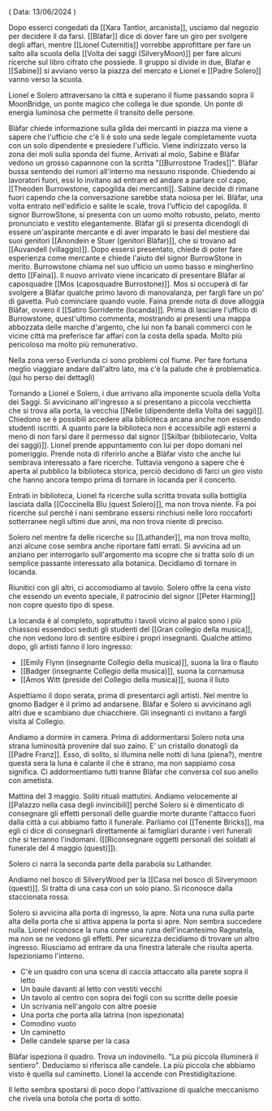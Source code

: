 ( Data: 13/06/2024 )

Dopo esserci congedati da [[Xara Tantlor, arcanista]], usciamo dal negozio per decidere il da farsi.
[[Blàfar]] dice di dover fare un giro per svolgere degli affari, mentre [[Lionel Cuternitis]] vorrebbe approfittare per fare un salto alla scuola della [[Volta dei saggi (SilveryMoon)]] per fare alcuni ricerche sul libro cifrato che possiede. Il gruppo si divide in due, Blafar e [[Sabine]] si avviano verso la piazza del mercato e Lionel e [[Padre Solero]] vanno verso la scuola.

Lionel e Solero attraversano la città e superano il fiume passando sopra il MoonBridge, un ponte magico che collega le due sponde. Un ponte di energia luminosa che permette il transito delle persone.

Blàfar chiede informazione sulla gilda dei mercanti in piazza ma viene a sapere che l'ufficio che c'è li è solo una sede legale completamente vuota con un solo dipendente e presiedere l'ufficio. Viene indirizzato verso la zona dei moli sulla sponda del fiume.
Arrivati al molo, Sabine e Blàfar vedono un grosso capannone con la scritta "[[Burrostone Trades]]". Blàfar bussa sentendo dei rumori all'interno ma nessuno risponde. Chiedendo ai lavoratori fuori, essi lo invitano ad entrare ed andare a parlare col capo, [[Theoden Burrowstone, capogilda dei mercanti]].
Sabine decide di rimane fuori capendo che la conversazione sarebbe stata noiosa per lei.
Blàfar, una volta entrato nell'edificio e salite le scale, trova l'ufficio del capogilda.
Il signor BurrowStone, si presenta con un uomo molto robusto, pelato, mento pronunciato e vestito elegantemente.
Blàfar gli si presenta dicendogli di essere un'aspirante mercante e di aver imparato le basi del mestiere dai suoi genitori [[Anondein e Stuer (genitori Blàfar)]], che si trovano ad [[Auvandell (villaggio)]]. Dopo essersi presentato, chiede di poter fare esperienza come mercante e chiede l'aiuto del signor BurrowStone in merito.
Burrowstone chiama nel suo ufficio un uomo basso e mingherlino detto [[Faina]]. Il nuovo arrivato viene incaricato di presentare Blàfar al caposquadre [[Mos (caposquadre Burrostone)]].
Mos si occuperà di far svolgere a Blàfar qualche primo lavoro di manovalanza, per fargli fare un po' di gavetta. Può cominciare quando vuole. Faina prende nota di dove alloggia Blàfar, ovvero il [[Satiro Sorridente (locanda)]].
Prima di lasciare l'ufficio di Burrowstone, quest'ultimo commenta, mostrando ai presenti una mappa abbozzata delle marche d'argento, che lui non fa banali commerci con le vicine città ma preferisce far affari con la costa della spada. Molto più pericoloso ma molto più remunerativo.


Nella zona verso Everlunda ci sono problemi col fiume. Per fare fortuna meglio viaggiare andare dall'altro lato, ma c'è la palude che è problematica.
(qui ho perso dei dettagli)

Tornando a Lionel e Solero, i due arrivano alla imponente scuola della Volta dei Saggi. Si avvicinano all'ingresso a si presentano a piccola vecchietta che si trova alla porta, la vecchia [[Nelie (dipendente della Volta dei saggi)]].
Chiedono se è possibili accedere alla biblioteca arcana anche non essendo studenti iscritti. A quanto pare la biblioteca non è accessibile agli esterni a meno di non farsi dare il permesso dal signor [[Skilbar (bibliotecario, Volta dei saggi)]]. Lionel prende appuntamento con lui per dopo domani nel pomeriggio. Prende nota di riferirlo anche a Blàfar visto che anche lui sembrava interessato a fare ricerche.
Tuttavia vengono a sapere che è aperta al pubblico la biblioteca storica, perciò decidono di farci un giro visto che hanno ancora tempo prima di tornare in locanda per il concerto.

Entrati in biblioteca, Lionel fa ricerche sulla scritta trovata sulla bottiglia lasciata dalla [[Coccinella Blu (quest Solero)]], ma non trova niente. Fa poi ricerche sul perché i nani sembrano essersi rinchiusi nelle loro roccaforti sotterranee negli ultimi due anni, ma non trova niente di preciso.

Solero nel mentre fa delle ricerche su [[Lathander]], ma non trova molto, anzi alcune cose sembra anche riportare fatti errati. Si avvicina ad un anziano per interrogarlo sull'argomento ma scopre che si tratta solo di un semplice passante interessato alla botanica.
Decidiamo di tornare in locanda.

Riunitici con gli altri, ci accomodiamo al tavolo. Solero offre la cena visto che essendo un evento speciale, il patrocinio del signor [[Peter Harming]] non copre questo tipo di spese.

La locanda è al completo, soprattutto i tavoli vicino al palco sono i più chiassosi essendoci seduti gli studenti del [[Gran collegio della musica]], che non vedono loro di sentire esibire i propri insegnanti.
Qualche attimo dopo, gli artisti fanno il loro ingresso:
- [[Emily Flynn (insegnante Collegio della musica)]], suona la lira o flauto
- [[Badger (insegnante Collegio della musica)]], suona la cornamusa
- [[Amos Witt (preside del Collegio della musica)]], suona il liuto

Aspettiamo il dopo serata, prima di presentarci agli artisti. Nel mentre lo gnomo Badger è il primo ad andarsene. Blàfar e Solero si avvicinano agli altri due e scambiano due chiacchiere. Gli insegnanti ci invitano a fargli visita al Collegio.

Andiamo a dormire in camera. Prima di addormentarsi Solero nota una strana luminosità provenire dal suo zaino. E' un cristallo donatogli da [[Padre Franz]]. Esso, di solito, si illumina nelle notti di luna (piena?), mentre questa sera la luna è calante il che è strano, ma non sappiamo cosa significa. 
Ci addormentiamo tutti tranne Blàfar che conversa col suo anello con ametista.

Mattina del 3 maggio.
Soliti rituali mattutini.
Andiamo velocemente al [[Palazzo nella casa degli invincibili]] perché Solero si è dimenticato di consegnare gli effetti personali delle guardie morte durante l'attacco fuori dalla città a cui abbiamo fatto il funerale. Parliamo col [[Tenente Bricks]], ma egli ci dice di consegnarli direttamente ai famigliari durante i veri funerali che si terranno l'indomani. ([[Riconsegnare oggetti personali dei soldati al funerale del 4 maggio (quest)]]).

Solero ci narra la seconda parte della parabola su Lathander.

Andiamo nel bosco di SilveryWood per la [[Casa nel bosco di Silverymoon (quest)]].
Si tratta di una casa con un solo piano. Si riconosce dalla staccionata rossa.

Solero si avvicina alla porta di ingresso, la apre. Nota una runa sulla parte alta della porta che si attiva appena la porta si apre. Non sembra succedere nulla. Lionel riconosce la runa come una runa dell'incantesimo Ragnatela, ma non se ne vedono gli effetti.
Per sicurezza decidiamo di trovare un altro ingresso. Riusciamo ad entrare da una finestra laterale che risulta aperta.
Ispezioniamo l'interno. 
- C'è un quadro con una scena di caccia attaccato alla parete sopra il letto
- Un baule davanti al letto con vestiti vecchi
- Un tavolo al centro con sopra dei fogli con su scritte delle poesie
- Un scrivania nell'angolo con altre poesie
- Una porta che porta alla latrina (non ispezionata)
- Comodino vuoto
- Un caminetto
- Delle candele sparse per la casa

Blàfar ispeziona il quadro. Trova un indovinello. "La più piccola illuminerà il sentiero".
Deduciamo si riferisca alle candele.
La più piccola che abbiamo visto è quella sul caminetto.
Lionel la accende con Prestidigitazione.

Il letto sembra spostarsi di poco dopo l'attivazione di qualche meccanismo che rivela una botola che porta di sotto.









